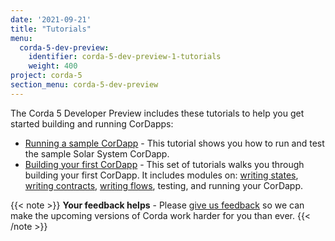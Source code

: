 ```yaml
---
date: '2021-09-21'
title: "Tutorials"
menu:
  corda-5-dev-preview:
    identifier: corda-5-dev-preview-1-tutorials
    weight: 400
project: corda-5
section_menu: corda-5-dev-preview
---
```


The Corda 5 Developer Preview includes these tutorials to help you get started building and running CorDapps:

* [Running a sample CorDapp](run-demo-cordapp.md) - This tutorial shows you how to run and test the sample Solar System CorDapp.
* [Building your first CorDapp](building-cordapp/c5-basic-cordapp-intro.md) - This set of tutorials walks you through building your first CorDapp. It includes modules on: [writing states](building-cordapp/c5-basic-cordapp-state.md), [writing contracts](building-cordapp/c5-basic-cordapp-contract.md), [writing flows](building-cordapp/c5-basic-cordapp-flow.md), testing, and running your CorDapp.

{{< note >}}
**Your feedback helps** -
Please [give us feedback](https://r3dev.zendesk.com/hc/en-us/requests/new) so we can make the upcoming versions of Corda work harder for you than ever.
{{< /note >}}
